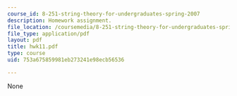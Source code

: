 ```yaml
---
course_id: 8-251-string-theory-for-undergraduates-spring-2007
description: Homework assignment.
file_location: /coursemedia/8-251-string-theory-for-undergraduates-spring-2007/753a675859981eb273241e98ecb56536_hwk11.pdf
file_type: application/pdf
layout: pdf
title: hwk11.pdf
type: course
uid: 753a675859981eb273241e98ecb56536

---
```

None